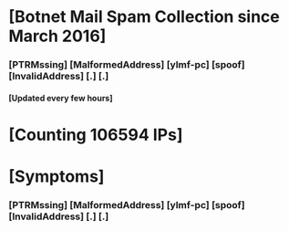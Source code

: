 # [Botnet Mail Spam Collection since March 2016]
### [PTRMssing] [MalformedAddress] [ylmf-pc] [spoof] [InvalidAddress] [.] [.]
#### [Updated every few hours]

# [Counting 106594 IPs]

# [Symptoms] 
###   [PTRMssing] [MalformedAddress] [ylmf-pc] [spoof] [InvalidAddress] [.] [.]
